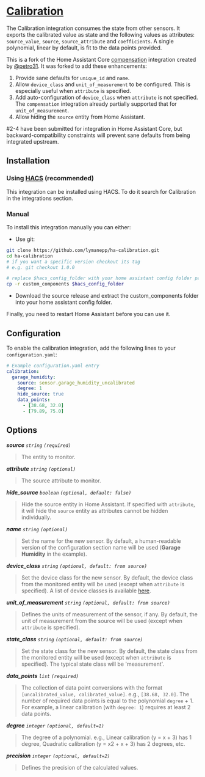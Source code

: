 # [Calibration](https://github.com/lymanepp/ha-calibration)

The Calibration integration consumes the state from other sensors. It exports the calibrated value as state and the following values as attributes: `source_value`, `source`, `source_attribute` and `coefficients`.  A single polynomial, linear by default, is fit to the data points provided.

This is a fork of the Home Assistant Core [compensation](https://www.home-assistant.io/integrations/compensation/) integration created by [@petro31](https://github.com/petro31). It was forked to add these enhancements:
1. Provide sane defaults for `unique_id` and `name`.
2. Allow `device_class` and `unit_of_measurement` to be configured. This is especially useful when `attribute` is specified.
3. Add auto-configuration of `device_class` when `attribute` is not specified. The `compensation` integration already partially supported that for `unit_of_measurement`.
4. Allow hiding the `source` entity from Home Assistant.

#2-4 have been submitted for integration in Home Assistant Core, but backward-compatibility constraints will prevent sane defaults from being integrated upstream.

## Installation

### Using [HACS](https://hacs.xyz/) (recommended)

This integration can be installed using HACS. To do it search for Calibration in the integrations section.

### Manual

To install this integration manually you can either:

* Use git:

```sh
git clone https://github.com/lymanepp/ha-calibration.git
cd ha-calibration
# if you want a specific version checkout its tag
# e.g. git checkout 1.0.0

# replace $hacs_config_folder with your home assistant config folder path
cp -r custom_components $hacs_config_folder
```

* Download the source release and extract the custom_components folder into your home assistant config folder.

Finally, you need to restart Home Assistant before you can use it.

## Configuration

To enable the calibration integration, add the following lines to your `configuration.yaml`:

```yaml
# Example configuration.yaml entry
calibration:
  garage_humidity:
    source: sensor.garage_humidity_uncalibrated
    degree: 1
    hide_source: true
    data_points:
      - [38.68, 32.0]
      - [79.89, 75.0]
```

## Options

***source** `string` `(required)`*
> The entity to monitor.

***attribute** `string` `(optional)`*
> The source attribute to monitor.

***hide_source** `boolean` `(optional, default: false)`*
> Hide the source entity in Home Assistant. If specified with `attribute`, it will hide the `source` entity as attributes cannot be hidden individually.

***name** `string` `(optional)`*
> Set the name for the new sensor. By default, a human-readable version of the configuration section name will be used (**Garage Humidity** in the example).

***device_class** `string` `(optional, default: from source)`*
> Set the device class for the new sensor. By default, the device class from the monitored entity will be used (except when `attribute` is specified). A list of device classes is available [here](https://www.home-assistant.io/integrations/sensor).

***unit_of_measurement** `string` `(optional, default: from source)`*
> Defines the units of measurement of the sensor, if any. By default, the unit of measurement from the source will be used (except when `attribute` is specified).

***state_class** `string` `(optional, default: from source)`*
> Set the state class for the new sensor. By default, the state class from the monitored entity will be used (except when `attribute` is specified). The typical state class will be 'measurement'.

***data_points** `list` `(required)`*
> The collection of data point conversions with the format `[uncalibrated_value, calibrated_value]`. e.g., `[38.68, 32.0]`. The number of required data points is equal to the polynomial `degree` + 1. For example, a linear calibration (with `degree: 1`) requires at least 2 data points.

***degree** `integer` `(optional, default=1)`*
> The degree of a polynomial. e.g., Linear calibration (y = x + 3) has 1 degree, Quadratic calibration (y = x2 + x + 3) has 2 degrees, etc.

***precision** `integer` `(optional, default=2)`*
> Defines the precision of the calculated values.
